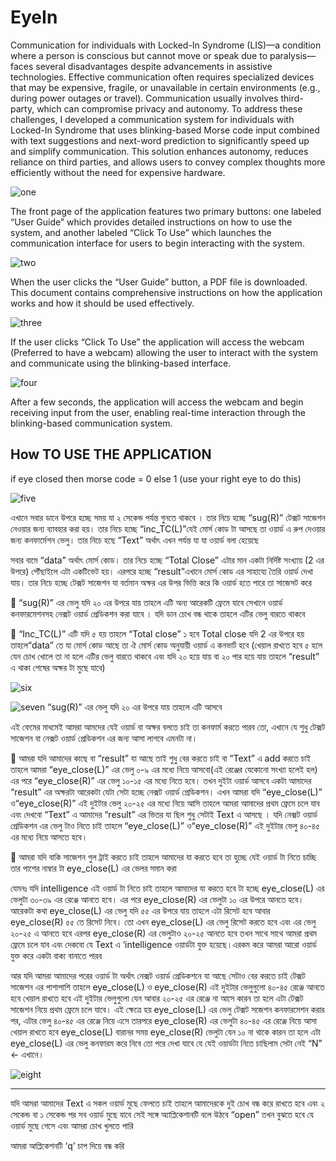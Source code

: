 # EyeIn


Communication for individuals with Locked-In Syndrome (LIS)—a condition where a person is conscious but cannot move or speak due to paralysis—faces several disadvantages despite advancements in assistive technologies. Effective communication often requires specialized devices that may be expensive, fragile, or unavailable in certain environments (e.g., during power outages or travel). Communication usually involves third-party, which can compromise privacy and autonomy.
To address these challenges, I developed a communication system for individuals with Locked-In Syndrome that uses blinking-based Morse code input combined with text suggestions and next-word prediction to significantly speed up and simplify communication. This solution enhances autonomy, reduces reliance on third parties, and allows users to convey complex thoughts more efficiently without the need for expensive hardware.


 ![one](img/front_page.PNG)

The front page of the application features two primary buttons: one labeled “User Guide” which provides detailed instructions on how to use the system, and another labeled “Click To Use” which launches the communication interface for users to begin interacting with the system.


 ![two](img/user_guide.png)

When the user clicks the “User Guide” button, a PDF file is downloaded. This document contains comprehensive instructions on how the application works and how it should be used effectively.


 ![three](img/click_to_use.png)

If the user clicks “Click To Use” the application will access the webcam (Preferred to have a webcam) allowing the user to interact with the system and communicate using the blinking-based interface.
 
![four](img/final_page.PNG)

After a few seconds, the application will access the webcam and begin receiving input from the user, enabling real-time interaction through the blinking-based communication system.






## How TO USE THE APPLICATION
if eye closed then morse code = 0 else 1 (use your right eye to do this) 


![five](img/first1.png)

এখানে সবার ডানে উপরে হচ্ছে সময় যা ২ সেকেন্ড পর্যন্ত গুনতে থাকবে । তার নিচে হচ্ছে “sug(R)” টেক্সট সাজেশন নেওয়ার জন্য ব্যাবহার করা হয়। তার নিচে হচ্ছে “inc_TC(L)”যেই মোর্স কোড টা আসছে তা ওয়ার্ড এ রুপ দেওয়ার জন্য কনফার্মেশন ভেলু। তার নিচে হছে “Text” অর্থাৎ এখন পর্যন্ত যা যা ওয়ার্ড বলা হেয়েছে 

সবার বামে “data” অর্থাৎ মোর্স কোড। তার নিচে হচ্ছে  “Total Close”  এটার মান একটা নির্দিষ্ট সংখ্যায় (2 এর উপরে) পৌঁছাইলে এটা একটিভেট হয়। এরপরে হচ্ছে “result”এখানে মোর্স কোড এর সাহায্যে তৈরি ওয়ার্ড দেখা যায়। তার নিচে হচ্ছে টেক্সট সাজেশন যা বর্তমান অক্ষর এর উপর ভিত্তি করে কি ওয়ার্ড হতে পারে তা সাজেসট করে 

	“sug(R)” এর ভেলু যদি ২০ এর উপরে যায় তাহলে এটি অন্য আরেকটি ফ্রেমে যাবে সেখানে ওয়ার্ড কনফারমেশনসহ নেক্সট ওয়ার্ড প্রেডিকশন করা যাবে । যদি ডান চোখ বন্ধ থাকে তাহলে এটির ভেলু বারতে থাকবে 

	“Inc_TC(L)” এটি যদি ৫ হয় তাহলে “Total close” ১ হবে Total close যদি 2 এর উপরে হয় তাহলে“data” তে যা  মোর্স কোড আছে তা ঐ মোর্স কোড অনুযায়ী ওয়ার্ড এ কনভার্ট হবে (খেয়াল রাখতে হবে ৫ হলে যেন চোখ খোলে তা না হলে এটির ভেলু বারতে থাকবে এবং যদি ২০ হয়ে যায় বা ২০ পার হয়ে যায় তাহলে “result”  এ থাকা শেষের অক্ষর টা মুছে যাবে)



![six](img/sec.png) 


![seven](img/third.PNG) 
“sug(R)” এর ভেলু যদি ২০ এর উপরে যায় তাহলে এটি আসবে

এই ফেমের মাধমেই আমরা আমদের যেই ওয়ার্ড বা অক্ষর বলতে চাই তা কনফার্ম করতে পারব তো, এখানে যে শুধু টেক্সট সাজেশন বা নেক্সট ওয়ার্ড প্রেডিকশন এর জন্য আসা লাগবে এমনটা না।

	আমরা যদি আমাদের কাছে বা  “result” যা আছে তাই শুধু বের করতে চাই বা “Text” এ add করতে চাই তাহলে আমরা “eye_close(L)”  এর ভেলু ০-৯ এর মধ্যে নিয়ে আসবো(এই রেঞ্জের যেকোনো সংখ্যা হলেই হল) এর পরে “eye_close(R)”  এর ভেলু ১০-১৫ এর মধ্যে নিতে হবে। তখন দুইটা ওয়ার্ড আসবে একটা আমাদের “result” এর অক্ষরটা আরেকটা যেটা সেটা হচ্ছে নেক্সট ওয়ার্ড প্রেডিকশন। এখন আমরা যদি “eye_close(L)”   ও“eye_close(R)”  এই দুইটার ভেলু ২০-২৫ এর মধ্যে নিয়ে আসি তাহলে আমরা আমাদের প্রথম ফ্রেমে চলে যাব এবং দেখবো “Text” এ আমাদের “result” এর ভিতর যা ছিল শুধু সেটাই Text  এ আসছে । যদি নেক্সট ওয়ার্ড প্রেডিকশন এর ভেলু টাও নিতে চাই তাহলে “eye_close(L)”   ও“eye_close(R)”  এই দুইটার ভেলু ৪০-৪৫ এর মধ্যে নিয়ে আসতে হবে।

	আমরা যদি বাকি সাজেশন গুল ট্রাই করতে চাই তাহলে আমাদের যা করতে হবে তা হুচ্ছে যেই ওয়ার্ড টা নিতে চাচ্ছি তার পাশের নাম্বার টা eye_close(L) এর ভেলর সমান করা 

যেমনঃ যদি intelligence এই ওয়ার্ড টা নিতে চাই তাহলে আমাদের যা করতে হবে টা হচ্ছে eye_close(L) এর ভেলুটা ৩০-৩৯ এর রেঞ্জে আনতে হবে। এর পরে eye_close(R) এর ভেলুটা ১০ এর উপরে আনতে হবে। আরেকটা কথা eye_close(L) এর ভেলু যদি ৫৫ এর উপরে যায় তাহলে এটা রিসেট হবে আবার eye_close(R) ৫৫ তে রিসেট নিবে। তো এখন eye_close(L) এর ভেলু রিসেট করতে হবে এবং এর ভেলু ২০-২৫ এ আনতে হবে এরপর eye_close(R)  এর ভেলুটাও ২০-২৫ আনতে হবে তখন সাথে সাথে আমরা প্রথম ফ্রেমে চলে যাব এবং দেকবো যে Text এ ‘intelligence ওয়ার্ডটা যুক্ত হয়েছে।এরকম করে আমরা আরো ওয়ার্ড যুক্ত করে একটা বাক্য বানাতে পারব 


আর যদি আমরা আমাদের পরের ওয়ার্ড টা অর্থাৎ নেক্সট ওয়ার্ড প্রেডিকশনে যা আছে সেটাও বের করতে চাই টেক্সট সাজেশন এর পাশাপাশি  তাহলে eye_close(L) ও eye_close(R) এই দুইটার ভেলুগুলো ৪০-৪৫ রেঞ্জে আনতে হবে খেয়াল রাখতে হবে এই দুইটার ভেলুগুলো যেন আবার ২০-২৫ এর রেঞ্জে না আসে কারন তা হলে এটা টেক্সট সাজেশন নিয়ে প্রথম ফ্রেমে চলে যাবে। এই ক্ষেত্রে হয় eye_close(L) এর ভেলু টেক্সট সজেশন কনফারমেশন করার পর, এটার ভেলু ৪০-৪৫ এর রেঞ্জে নিয়ে এসে তারপরে eye_close(R)  এর ভেলুটা ৪০-৪৫ এর রেঞ্জে নিয়ে আসা খেয়াল রাখতে হবে eye_close(L) বারানর সময় eye_close(R) ভেলুটা যেন ১০ না থাকে কারন তা হলে এটা eye_close(L) এর ভেলু কনফারম করে নিবে তো পরে দেখা যাবে যে যেই ওয়ার্ডটা নিতে চাছিলাম সেটা নেই “N” <- এখানে।


 
![eight](img/fourth.png)




------------------------------------------------------------------------------------------
যদি আমরা আমাদের Text এ সকল ওয়ার্ড মুছে ফেলতে চাই তাহলে আমাদেরকে দুই চোখ বন্ধ করে রাখতে হবে এবং ২ সেকেন্ড বা ১ সেকেন্ড পর সব ওয়ার্ড মুছে যাবে সেই সঙ্গে অ্যাপ্লিকেশানটি বলে উঠবে “open” তখন বুঝতে হবে যে ওয়ার্ড মুছে গেসে এবং আমরা চোখ খুলতে পারি 


আমরা  আপ্লিকেশনটি  ‘q’ চাপ দিয়ে বন্ধ করি 
